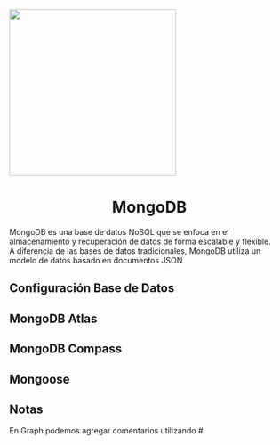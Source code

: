 <img src="https://upload.wikimedia.org/wikipedia/commons/thumb/9/93/MongoDB_Logo.svg/2560px-MongoDB_Logo.svg.png" width="300px">

<h1 align="center">MongoDB</h1>

MongoDB es una base de datos NoSQL que se enfoca en el almacenamiento y recuperación de datos de forma escalable y flexible.  
A diferencia de las bases de datos tradicionales, MongoDB utiliza un modelo de datos basado en documentos JSON

## Configuración Base de Datos

## MongoDB Atlas

## MongoDB Compass

## Mongoose

## Notas

En Graph podemos agregar comentarios utilizando #
